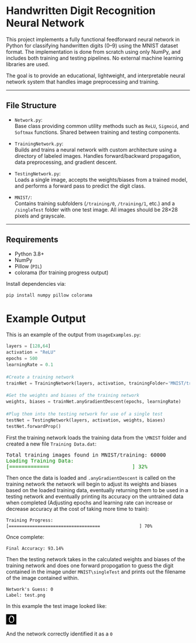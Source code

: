 # Handwritten Digit Recognition Neural Network

This project implements a fully functional feedforward neural network in Python for classifying handwritten digits (0–9) using the MNIST dataset format. The implementation is done from scratch using only NumPy, and includes both training and testing pipelines. No external machine learning libraries are used.

The goal is to provide an educational, lightweight, and interpretable neural network system that handles image preprocessing and training.

---

## File Structure

- `Network.py`:  
  Base class providing common utility methods such as `ReLU`, `Sigmoid`, and `Softmax` functions. Shared between training and testing components.

- `TrainingNetwork.py`:  
  Builds and trains a neural network with custom architecture using a directory of labeled images. Handles forward/backward propagation, data preprocessing, and gradient descent.

- `TestingNetwork.py`:  
  Loads a single image, accepts the weights/biases from a trained model, and performs a forward pass to predict the digit class.

- `MNIST/`:  
  Contains training subfolders (`/training/0`, `/training/1`, etc.) and a `/singleTest` folder with one test image. All images should be 28×28 pixels and grayscale.

---

## Requirements

- Python 3.8+
- NumPy
- Pillow (`PIL`)
- colorama (for training progress output)

Install dependencies via:

```bash
pip install numpy pillow colorama
```
 # Example Output

 This is an example of the output from `UsageExamples.py`:

 ```python
layers = [128,64]
activation = "ReLU"
epochs = 500
learningRate = 0.1

#Create a training network
trainNet = TrainingNetwork(layers, activation, trainingFolder='MNIST/training')

#Get the weights and biases of the training network
weights, biases = trainNet.anyGradientDescent(epochs, learningRate)

#Plug them into the testing network for use of a single test
testNet = TestingNetwork(layers, activation, weights, biases)
testNet.forwardProp()
```

 First the training network loads the training data from the `\MNIST` folder and created a new file `Training Data.dat`:

<pre>
Total training images found in MNIST/training: 60000
<span style="color:green">Loading Training Data:</span>
<span style="color:green">[=============                           ] 32%</span>
</pre>

Then once the data is loaded and `.anyGradientDescent` is called on the training network the network will begin to adjust its weights and biases based on the loaded training data, eventually returning them to be used in a testing network and eventually printing its accuracy on the untrained data when completed (Adjusting epochs and learning rate can increase or decrease accuracy at the cost of taking more time to train):

```
Training Progress:
[===================================               ] 70%
```
Once complete:
```
Final Accuracy: 93.14%
```
Then the testing network takes in the calculated weights and biases of the training network and does one forward propogation to guess the digit contained in the image under `MNIST\singleTest` and prints out the filename of the image contained within.
```
Network's Guess: 0
Label: test.png
```
In this example the test image looked like:

![Alt text](MNIST/singleTest/test.png)

And the network correctly identified it as a `0`
